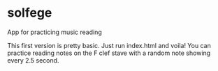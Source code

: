 # solfege
App for practicing music reading

This first version is pretty basic. Just run index.html and voila! 
You can practice reading notes on the F clef stave with a random note showing every 2.5 second.
